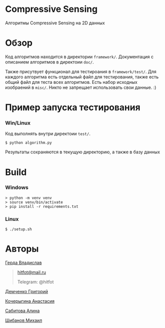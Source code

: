 # Compressive Sensing
Алгоритмы Compressive Sensing на 2D данных

# Обзор
Код алгоритмов находится в директории `framework/`.
Документация с описанием алгоритмов в директоии `doc/`.

Также присутвует функционал для тестироания  в `framework/test/`. Для каждого алгоритма есть отдельный файл для тестирования, также есть общий файл для теста всех алгоритмов. Есть набор исходных изобраений в `misc/`. Никто не запрещает использовать свои данные. :)

# Пример запуска тестирования

### Win/Linux

Код выполнять внутри директоии `test/`.

```
$ python algorithm.py
```
Результаты сохраняются в текущую директорию, а также в базу данных

# Build

### Windows

```
> python -m venv venv
> source venv/bin/activate
> pip install -r requirements.txt
```
### Linux

```
$ ./setup.sh
```

# Авторы

[Герда Владислав](https://github.com/hitfot)
> hitfot@mail.ru
>
> Telegram: @hitfot

[Демченко Григорий](https://github.com/Pumukun)

[Кочерыгина Анастасия](https://github.com/somniiium)

[Сабитова Алина](https://github.com/AlinaSAB)

[Шибанов Михаил](https://github.com/Kar1ch)
